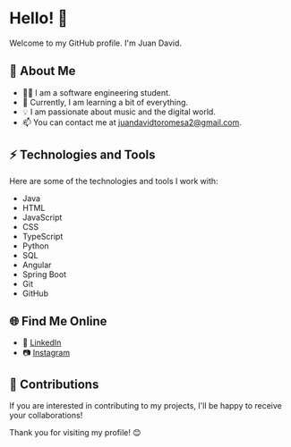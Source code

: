 # Hello! 👋

Welcome to my GitHub profile. I'm Juan David.

## 🚀 About Me

- 👨‍💻 I am a software engineering student.
- 🌱 Currently, I am learning a bit of everything.
- 💡 I am passionate about music and the digital world.
- 📫 You can contact me at juandavidtoromesa2@gmail.com.

## ⚡ Technologies and Tools

Here are some of the technologies and tools I work with:

- Java
- HTML
- JavaScript
- CSS
- TypeScript
- Python
- SQL
- Angular
- Spring Boot
- Git
- GitHub

## 🌐 Find Me Online

- 💼 [LinkedIn](www.linkedin.com/in/juandavidtoro)
- 📷 [Instagram](https://www.instagram.com/)

## 🤝 Contributions

If you are interested in contributing to my projects, I'll be happy to receive your collaborations!

Thank you for visiting my profile! 😊
